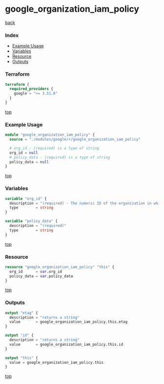 # google_organization_iam_policy

[back](../google.md)

### Index

- [Example Usage](#example-usage)
- [Variables](#variables)
- [Resource](#resource)
- [Outputs](#outputs)

### Terraform

```terraform
terraform {
  required_providers {
    google = ">= 3.51.0"
  }
}
```

[top](#index)

### Example Usage

```terraform
module "google_organization_iam_policy" {
  source = "./modules/google/r/google_organization_iam_policy"

  # org_id - (required) is a type of string
  org_id = null
  # policy_data - (required) is a type of string
  policy_data = null
}
```

[top](#index)

### Variables

```terraform
variable "org_id" {
  description = "(required) - The numeric ID of the organization in which you want to manage the audit logging config."
  type        = string
}

variable "policy_data" {
  description = "(required)"
  type        = string
}
```

[top](#index)

### Resource

```terraform
resource "google_organization_iam_policy" "this" {
  org_id      = var.org_id
  policy_data = var.policy_data
}
```

[top](#index)

### Outputs

```terraform
output "etag" {
  description = "returns a string"
  value       = google_organization_iam_policy.this.etag
}

output "id" {
  description = "returns a string"
  value       = google_organization_iam_policy.this.id
}

output "this" {
  value = google_organization_iam_policy.this
}
```

[top](#index)